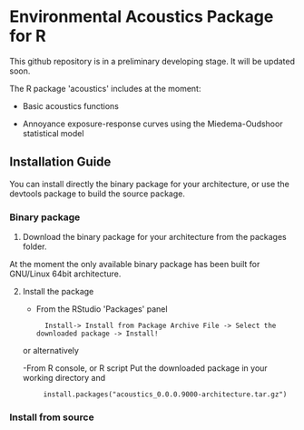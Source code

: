 # Environmental Acoustics Package for R

This github repository is in a preliminary developing stage. It will be updated soon.

The R package 'acoustics' includes at the moment:

- Basic acoustics functions

- Annoyance exposure-response curves using the Miedema-Oudshoor statistical model


## Installation Guide

You can install directly the binary package for your architecture, 
or use the devtools package to build the source package.

### Binary package
1. Download the binary package for your architecture from the packages folder.

At the moment the only available binary package has been built for GNU/Linux 64bit architecture.

2. Install the package

	- From the RStudio 'Packages' panel

			Install-> Install from Package Archive File -> Select the downloaded package -> Install!
   
   or alternatively

	-From R console, or R script
	Put the downloaded package in your working directory and
	
			install.packages("acoustics_0.0.0.9000-architecture.tar.gz")

### Install from source
